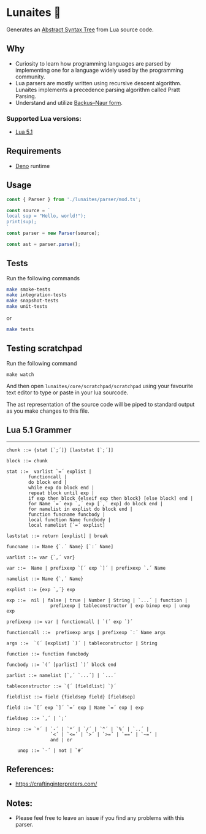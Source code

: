 # Lunaites 🌙

Generates an
[Abstract Syntax Tree](https://en.wikipedia.org/wiki/Abstract_syntax_tree) from
Lua source code.

## Why

- Curiosity to learn how programming languages are parsed by implementing one
  for a language widely used by the programming community.
- Lua parsers are mostly written using recursive descent algorithm. Lunaites
  implements a precedence parsing algorithm called Pratt Parsing.
- Understand and utilize
  [Backus–Naur form](https://en.wikipedia.org/wiki/Backus%E2%80%93Naur_form).

### Supported Lua versions:

- [Lua 5.1](https://www.lua.org/manual/5.1/manual.html)

## Requirements

- [Deno](https://deno.land/#installation) runtime

## Usage

```ts
const { Parser } from './lunaites/parser/mod.ts';

const source = `
local sup = "Hello, world!");
print(sup);
`
const parser = new Parser(source);

const ast = parser.parse();
```

## Tests

Run the following commands

```sh
make smoke-tests
make integration-tests
make snapshot-tests
make unit-tests
```

or

```sh
make tests
```

## Testing scratchpad

Run the following command

```
make watch
```

And then open `lunaites/core/scratchpad/scratchpad` using your favourite text
editor to type or paste in your lua sourcode.

The ast representation of the source code will be piped to standard output as
you make changes to this file.

## Lua 5.1 Grammer

---

```
chunk ::= {stat [`;´]} [laststat [`;´]]

block ::= chunk

stat ::=  varlist `=´ explist | 
        functioncall | 
        do block end | 
        while exp do block end | 
        repeat block until exp | 
        if exp then block {elseif exp then block} [else block] end | 
        for Name `=´ exp `,´ exp [`,´ exp] do block end | 
        for namelist in explist do block end | 
        function funcname funcbody | 
        local function Name funcbody | 
        local namelist [`=´ explist] 

laststat ::= return [explist] | break

funcname ::= Name {`.´ Name} [`:´ Name]

varlist ::= var {`,´ var}

var ::=  Name | prefixexp `[´ exp `]´ | prefixexp `.´ Name 

namelist ::= Name {`,´ Name}

explist ::= {exp `,´} exp

exp ::=  nil | false | true | Number | String | `...´ | function | 
                prefixexp | tableconstructor | exp binop exp | unop exp 

prefixexp ::= var | functioncall | `(´ exp `)´

functioncall ::=  prefixexp args | prefixexp `:´ Name args 

args ::=  `(´ [explist] `)´ | tableconstructor | String 

function ::= function funcbody

funcbody ::= `(´ [parlist] `)´ block end

parlist ::= namelist [`,´ `...´] | `...´

tableconstructor ::= `{´ [fieldlist] `}´

fieldlist ::= field {fieldsep field} [fieldsep]

field ::= `[´ exp `]´ `=´ exp | Name `=´ exp | exp

fieldsep ::= `,´ | `;´

binop ::= `+´ | `-´ | `*´ | `/´ | `^´ | `%´ | `..´ | 
                `<´ | `<=´ | `>´ | `>=´ | `==´ | `~=´ | 
                and | or

	unop ::= `-´ | not | `#´
```

## References:

- https://craftinginterpreters.com/

## Notes:

- Please feel free to leave an issue if you find any problems with this parser.
